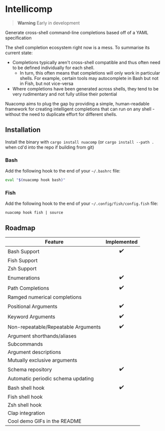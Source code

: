 # Intellicomp

> **Warning**
> Early in development

Generate cross-shell command-line completions based off of a YAML specification

The shell completion ecosystem right now is a mess. To summarise its current state:
- Completions typically aren't cross-shell compatible and thus often need to be defined individually for each shell.
  - In turn, this often means that completions will only work in particular shells. For example, certain tools may autocomplete in Bash but not in Fish, but not vice-versa
- Where completions have been generated across shells, they tend to be very rudimentary and not fully utilise their potential

Nuacomp aims to plug the gap by providing a simple, human-readable framework for creating intelligent completions that can run on any shell - without the need to duplicate effort for different shells.

## Installation

Install the binary with `cargo install nuacomp` (or `cargo install --path .` when cd'd into the repo if building from git)

### Bash

Add the following hook to the end of your `~/.bashrc` file:

```bash
eval "$(nuacomp hook bash)"
```

### Fish

Add the following hook to the end of your `~/.config/fish/config.fish` file:

```fish
nuacomp hook fish | source
```

## Roadmap

| Feature                             | Implemented |
| ----------------------------------- | :---------: |
| Bash Support                        |      ✔️     |
| Fish Support                        |             |
| Zsh Support                         |             |
| Enumerations                        |      ✔️     |
| Path Completions                    |      ✔️     |
| Ramged numerical completions        |             |
| Positional Arguments                |      ✔️     |
| Keyword Arguments                   |      ✔️     |
| Non-repeatable/Repeatable Arguments |      ✔️     |
| Argument shorthands/aliases         |             |
| Subcommands                         |             |
| Argument descriptions               |             |
| Mutually exclusive arguments        |             |
| Schema repository                   |      ✔️     |
| Automatic periodic schema updating  |             |
| Bash shell hook                     |      ✔️     |
| Fish shell hook                     |             |
| Zsh  shell hook                     |             |
| Clap integration                    |             |
| Cool demo GIFs in the README        |             |
